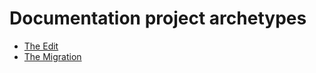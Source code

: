 # Documentation project archetypes

<!-- This is a stub while we write the individual entries. -->

- [The Edit](edit.md)
- [The Migration](migration.md)
